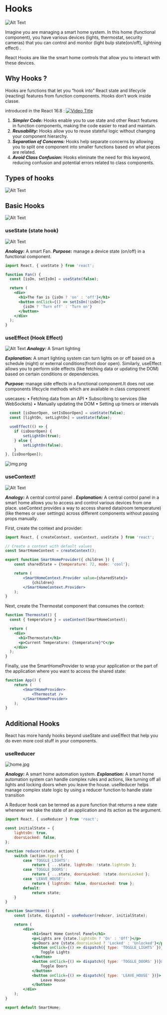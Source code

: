 # Hooks
![Alt Text](asset/hook.png)

Imagine you are managing a smart home system. In this home (functional component), you have various devices (lights, thermostat, security cameras) that you can control and monitor (light bulp state(on/off), lightning effect) .

React Hooks are like the smart home controls that allow you to interact with these devices.


## Why Hooks ? 

Hooks are functions that let you “hook into” React state and lifecycle (reacting) features from function components. 
Hooks don’t work inside classe. 

introduced in the React 16.8  :
[![Video Title](https://img.youtube.com/vi/dpw9EHDh2bM/0.jpg)](https://www.youtube.com/watch?v=dpw9EHDh2bM)


1. ***Simpler Code:*** Hooks enable you to use state and other React features in function components, making the code easier to read and maintain.
2. ***Reusability:*** Hooks allow you to reuse stateful logic without changing your component hierarchy.
3. ***Separation of Concerns:*** Hooks help separate concerns by allowing you to split one component into smaller functions based on what pieces are related.
4. ***Avoid Class Confusion:*** Hooks eliminate the need for this keyword, reducing confusion and potential errors related to class components.



## Types of hooks 


![Alt Text](asset/img_1.png)

## Basic Hooks

![Alt Text](asset/img.png)

### useState (state hook)

![Alt Text](asset/fan.jpg)

***Analogy:*** A smart Fan.
***Purpose:*** manage a device state (on/off) in a functional component.

```jsx
import React, { useState } from 'react';

function Fan() {
  const [isOn, setIsOn] = useState(false);

  return (
    <div>
      <h1>The fan is {isOn ? 'on' : 'off'}</h1>
      <button onClick={() => setIsOn(!isOn)}>
        {isOn ? 'Turn off' : 'Turn on'}
      </button>
    </div>
  );
}
```

### useEffect (Hook Effect)

![Alt Text](asset/room.png)
***Analogy:*** A Smart lighting

***Explanation:*** A smart lighting system can turn lights on or off based on a schedule (night) or external conditions(front door open). Similarly, 
useEffect allows you to perform side effects (like fetching data or updating the DOM) based on certain conditions or dependencies.

***Purpose:*** manage side effects in a functional component.It does not use components lifecycle methods which are available in class component

usecases:
• Fetching data from an API
• Subscribing to services (like WebSockets)
• Manually updating the DOM
• Setting up timers or intervals


```jsx
  const [isDoorOpen, setIsDoorOpen] = useState(false);
  const [lightOn, setLightOn] = useState(false);

  useEffect(() => {
    if (isDoorOpen) {
        setLightOn(true);
    } else {
        setLightOn(false);
    }
}, [isDoorOpen]);
```

![img.png](asset/effe.png)

### useContext!

![Alt Text](asset/room_temp.jpg)

***Analogy:*** A central control panel .
***Explanation:*** A central control panel in a smart home allows you to access and control various devices from one place. useContext provides a way to access shared data(room temperature) (like themes or user settings) across different components without passing props manually.

First, create the context and provider:

```jsx
import React, { createContext, useContext, useState } from 'react';

// Create a context with default values
const SmartHomeContext = createContext();

export function SmartHomeProvider({ children }) {
    const sharedState = {temperature: 72, mode: 'cool'};

    return (
        <SmartHomeContext.Provider value={sharedState}>
            {children}
        </SmartHomeContext.Provider>
    );
}
```
Next, create the Thermostat component that consumes the context:

```jsx
function Thermostat() {
  const { temperature } = useContext(SmartHomeContext);

  return (
    <div>
      <h1>Thermostat</h1>
      <p>Current Temperature: {temperature}°C</p>
    </div>
  );
}
```

Finally, use the SmartHomeProvider to wrap your application or the part of the application where you want to access the shared state:

```jsx
function App() {
    return (
        <SmartHomeProvider>
            <Thermostat />
        </SmartHomeProvider>
    );
}
```

## Additional Hooks

React has more handy hooks beyond useState and useEffect that help you do even more cool stuff in your components.


### useReducer

![home.jpg](asset/home.jpg)

***Analogy:*** A smart home automation system.
***Explanation:*** A smart home automation system can handle complex rules and actions, like turning off all lights and locking doors when you leave the house. useReducer helps manage complex state logic by using a reducer function to handle state transition

A Reducer hook can be termed as a pure function that returns a  new state whenever we take the state of an application and its
action as the argument.

```jsx
import React, { useReducer } from 'react';

const initialState = {
    lightsOn: true,
    doorsLocked: false,
};

function reducer(state, action) {
    switch (action.type) {
        case 'TOGGLE_LIGHTS':
            return { ...state, lightsOn: !state.lightsOn };
        case 'TOGGLE_DOORS':
            return { ...state, doorsLocked: !state.doorsLocked };
        case 'LEAVE_HOUSE':
            return { lightsOn: false, doorsLocked: true };
        default:
            return state;
    }
}

function SmartHome() {
    const [state, dispatch] = useReducer(reducer, initialState);

    return (
        <div>
            <h1>Smart Home Control Panel</h1>
            <p>Lights are {state.lightsOn ? 'On' : 'Off'}</p>
            <p>Doors are {state.doorsLocked ? 'Locked' : 'Unlocked'}</p>
            <button onClick={() => dispatch({ type: 'TOGGLE_LIGHTS' })}>
                Toggle Lights
            </button>
            <button onClick={() => dispatch({ type: 'TOGGLE_DOORS' })}>
                Toggle Doors
            </button>
            <button onClick={() => dispatch({ type: 'LEAVE_HOUSE' })}>
                Leave House
            </button>
        </div>
    );
}

export default SmartHome;
```